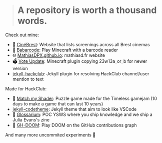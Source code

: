 > # A repository is worth a thousand words.

Check out mine:
- 🎦 [CinéBrest](https://github.com/MathiasDPX/grainParisArt/tree/brest): Website that lists screenings across all Brest cinemas
- 🛒 [Babarcode](https://github.com/MathiasDPX/Babarcode): Play Minecraft with a barcode reader
- 🌐 [MathiasDPX.github.io](https://github.com/MathiasDPX/MathiasDPX.github.io): mathiasd.fr website
- 🗳️ [Vote Update](https://github.com/MathiasDPX/VoteUpdate): Minecraft plugin copying 23w13a_or_b for newer version
- [jekyll-hackclub](https://github.com/MathiasDPX/jekyll-hackclub): Jekyll plugin for resolving HackClub channel/user mention to text

Made for HackClub: 
- 🍓 [Match my Shader](https://github.com/MathiasDPX/match-my-shader): Puzzle game made for the Timeless gamejam (10 days to make a game that can last 10 years)
- [jekyll-codetheme](https://github.com/MathiasDPX/jekyll-codetheme): Jekyll theme that aim to look like VSCode
- 📖 [Glossarium](https://github.com/MathiasDPX/glossarium): POC YSWS where you ship knowledge and we ship a Julia Evans's zine
- 🔫 [GH-DOOM](https://github.com/GH-DOOM/DOOM64): Play DOOM on the GitHub contributions graph

And many more uncommited experiments 🥼

